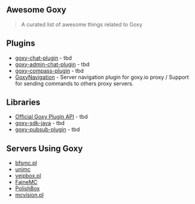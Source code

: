 ## Awesome Goxy
> A curated list of awesome things related to Goxy


## Plugins

- [goxy-chat-plugin](https://gitlab.com/goxy.pl/minecraft/goxy-chat-plugin) - tbd
- [goxy-admin-chat-plugin](https://gitlab.com/goxy.pl/minecraft/goxy-admin-chat-plugin) - tbd
- [goxy-compass-plugin](https://gitlab.com/goxy.pl/minecraft/goxy-compass-plugin) - tbd
- [GoxyNavigation](https://github.com/MrPatryk/GoxyNavigation) - Server navigation plugin for goxy.io proxy / Support for sending commands to others proxy servers.


## Libraries

- [Official Goxy Plugin API](https://gitlab.com/goxy.pl/minecraft/goxy-plugin) - tbd
- [goxy-sdk-java](https://gitlab.com/goxy.pl/api/goxy-sdk-java) - tbd
- [goxy-pubsub-plugin](https://gitlab.com/goxy.pl/minecraft/goxy-pubsub-plugin) - tbd


## Servers Using Goxy

- [bfsmc.pl](https://bfsmc.pl)
- [unimc](https://unimc.pl)
- [vejpbox.pl](https://vejpbox.pl)
- [FajneMC](https://fajnemc.pl)
- [PolishBox](https://polishbox.pl)
- [mcvision.pl](https://mcvision.pl)
